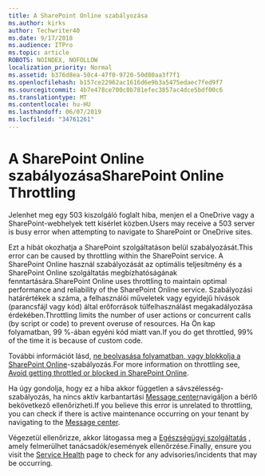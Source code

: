 ```yaml
---
title: A SharePoint Online szabályozása
ms.author: kirks
author: Techwriter40
ms.date: 9/17/2018
ms.audience: ITPro
ms.topic: article
ROBOTS: NOINDEX, NOFOLLOW
localization_priority: Normal
ms.assetid: b376d8ea-50c4-47f0-9720-50d80aa3f7f1
ms.openlocfilehash: b157ce22962ac1616d6e9b3a5475edaec7fed9f7
ms.sourcegitcommit: 4b7e478ce700c0b781efec3857ac4dce5bdf00c6
ms.translationtype: MT
ms.contentlocale: hu-HU
ms.lasthandoff: 06/07/2019
ms.locfileid: "34761261"
---
```

# <a name="sharepoint-online-throttling"></a><span data-ttu-id="7c1ca-102">A SharePoint Online szabályozása</span><span class="sxs-lookup"><span data-stu-id="7c1ca-102">SharePoint Online Throttling</span></span>

<span data-ttu-id="7c1ca-103">Jelenhet meg egy 503 kiszolgáló foglalt hiba, menjen el a OneDrive vagy a SharePoint-webhelyek tett kísérlet közben.</span><span class="sxs-lookup"><span data-stu-id="7c1ca-103">Users may receive a 503 server is busy error when attempting to navigate to SharePoint or OneDrive sites.</span></span> 

<span data-ttu-id="7c1ca-104">Ezt a hibát okozhatja a SharePoint szolgáltatáson belül szabályozását.</span><span class="sxs-lookup"><span data-stu-id="7c1ca-104">This error can be caused by throttling within the SharePoint service.</span></span> <span data-ttu-id="7c1ca-105">A SharePoint Online használ szabályozását az optimális teljesítmény és a SharePoint Online szolgáltatás megbízhatóságának fenntartására.</span><span class="sxs-lookup"><span data-stu-id="7c1ca-105">SharePoint Online uses throttling to maintain optimal performance and reliability of the SharePoint Online service.</span></span> <span data-ttu-id="7c1ca-106">Szabályozási határértékek a száma, a felhasználói műveletek vagy egyidejű hívások (parancsfájl vagy kód) által erőforrások túlfelhasználást megakadályozása érdekében.</span><span class="sxs-lookup"><span data-stu-id="7c1ca-106">Throttling limits the number of user actions or concurrent calls (by script or code) to prevent overuse of resources.</span></span> <span data-ttu-id="7c1ca-107">Ha Ön kap folyamatban, 99 %-ában egyéni kód miatt van.</span><span class="sxs-lookup"><span data-stu-id="7c1ca-107">If you do get throttled, 99% of the time it is because of custom code.</span></span>

<span data-ttu-id="7c1ca-108">További információt lásd, [ne beolvasása folyamatban, vagy blokkolja a SharePoint Online](https://docs.microsoft.com/sharepoint/dev/general-development/how-to-avoid-getting-throttled-or-blocked-in-sharepoint-online)-szabályozás.</span><span class="sxs-lookup"><span data-stu-id="7c1ca-108">For more information on throttling see, [Avoid getting throttled or blocked in SharePoint Online](https://docs.microsoft.com/sharepoint/dev/general-development/how-to-avoid-getting-throttled-or-blocked-in-sharepoint-online).</span></span>

<span data-ttu-id="7c1ca-109">Ha úgy gondolja, hogy ez a hiba akkor független a sávszélesség-szabályozás, ha nincs aktív karbantartási [Message center](https://portal.office.com/adminportal/home#/MessageCenter)navigáljon a bérlő bekövetkező ellenőrizheti.</span><span class="sxs-lookup"><span data-stu-id="7c1ca-109">If you believe this error is unrelated to throttling, you can check if there is active maintenance occurring on your tenant by navigating to the [Message center](https://portal.office.com/adminportal/home#/MessageCenter).</span></span>

 <span data-ttu-id="7c1ca-110">Végezetül ellenőrizze, akkor látogassa meg a [Egészségügyi szolgáltatás](https://portal.office.com/adminportal/home#/servicehealth) , amely felmerülhet tanácsadók/események ellenőrzése.</span><span class="sxs-lookup"><span data-stu-id="7c1ca-110">Finally, ensure you visit the [Service Health](https://portal.office.com/adminportal/home#/servicehealth) page to check for any advisories/incidents that may be occurring.</span></span>

